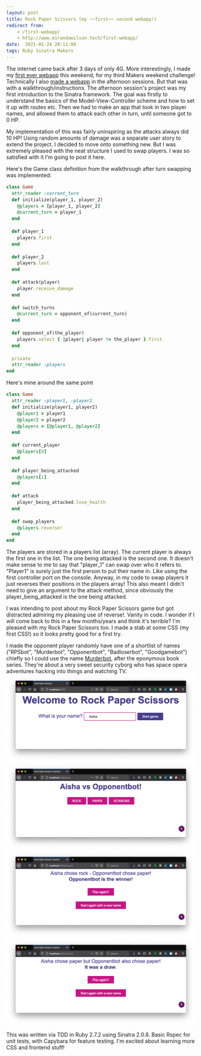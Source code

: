 ```yaml
---
layout: post
title: Rock Paper Scissors (my ~~first~~ second webapp!)
redirect from:
    - /first-webapp/
    - http://www.mirandawilson.tech/first-webapp/
date:  2021-01-24 20:11:00
tags: Ruby Sinatra Makers
---
```

The internet came back after 3 days of only 4G. More interestingly, I made my [first ever webapp](https://github.com/mscwilson/rps-challenge) this weekend, for my third Makers weekend challenge! Technically I also [made a webapp](https://github.com/mscwilson/battle_sinatra) in the afternoon sessions. But that was with a walkthrough/instructions. The afternoon session's project was my first introduction to the Sinatra framework. The goal was firstly to understand the basics of the Model-View-Controller scheme and how to set it up with routes etc. Then we had to make an app that took in two player names, and allowed them to attack each other in turn, until someone got to 0 HP.

My implementation of this was fairly uninspiring as the attacks always did 10 HP! Using random amounts of damage was a separate user story to extend the project. I decided to move onto something new. But I was extremely pleased with the neat structure I used to swap players. I was so satisfied with it I'm going to post it here.

Here's the Game class definition from the walkthrough after turn swapping was implemented:
```ruby
class Game
  attr_reader :current_turn
  def initialize(player_1, player_2)
    @players = [player_1, player_2]
    @current_turn = player_1
  end

  def player_1
    players.first
  end

  def player_2
    players.last
  end

  def attack(player)
    player.receive_damage
  end

  def switch_turns
    @current_turn = opponent_of(current_turn)
  end

  def opponent_of(the_player)
    players.select { |player| player != the_player }.first
  end

  private
  attr_reader :players
end
```

Here's mine around the same point
```ruby
class Game
  attr_reader :player1, :player2
  def initialize(player1, player2)
    @player1 = player1
    @player2 = player2
    @players = [@player1, @player2]
  end

  def current_player
    @players[0]
  end

  def player_being_attacked
    @players[1]
  end

  def attack
    player_being_attacked.lose_health
  end

  def swap_players
    @players.reverse!
  end
end
```
The players are stored in a players list (array). The current player is always the first one in the list. The one being attacked is the second one. It doesn't make sense to me to say that "player_1" can swap over who it refers to. "Player1" is surely just the first person to put their name in. Like using the first controller port on the console. Anyway, in my code to swap players it just reverses their positions in the players array! This also meant I didn't need to give an argument to the attack method, since obviously the player_being_attacked is the one being attacked.

I was intending to post about my Rock Paper Scissors game but got distracted admiring my pleasing use of reverse!. Vanity in code. I wonder if I will come back to this in a few months/years and think it's terrible? I'm pleased with my Rock Paper Scissors too. I made a stab at some CSS (my first CSS!) so it looks pretty good for a first try.

I made the opponent player randomly have one of a shortlist of names ("RPSbot", "Murderbot", "Opponentbot", "Badloserbot", "Goodgamebot") chiefly so I could use the name [Murderbot](http://marthawells.com/murderbot.htm), after the eponymous book series. They're about a very sweet security cyborg who has space opera adventures hacking into things and watching TV.
![start page](/blog/images/2021/2021-01/home_page.png)
![about to choose](/blog/images/2021/2021-01/about_to_choose.png)
![lost the game](/blog/images/2021/2021-01/results_lost.png)
![game was a draw](/blog/images/2021/2021-01/results_draw.png)

This was written via TDD in Ruby 2.7.2 using Sinatra 2.0.8. Basic Rspec for unit tests, with Capybara for feature testing. I'm excited about learning more CSS and frontend stuff!
